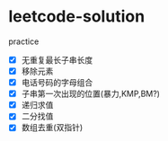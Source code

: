 # leetcode-solution
practice
- [x] 无重复最长子串长度
- [x] 移除元素
- [x] 电话号码的字母组合
- [x] 子串第一次出现的位置(暴力,KMP,BM?)
- [x] 递归求值
- [x] 二分找值
- [x] 数组去重(双指针)